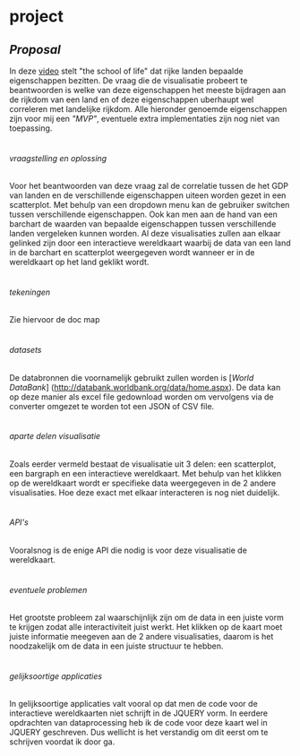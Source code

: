 # **project**

## *Proposal*
In deze [video](https://www.youtube.com/watch?v=Y9zThcMJzQU) stelt "the school of life" dat rijke landen bepaalde eigenschappen bezitten.
De vraag die de visualisatie probeert te beantwoorden is welke van deze eigenschappen het meeste bijdragen aan de rijkdom van een land en of deze eigenschappen uberhaupt wel correleren met landelijke rijkdom. Alle hieronder genoemde eigenschappen zijn voor mij een *"MVP"*, eventuele extra implementaties zijn nog niet van toepassing.
<br></br>
###### vraagstelling en oplossing
Voor het beantwoorden van deze vraag zal de correlatie tussen de het GDP van landen en de verschillende eigenschappen uiteen worden gezet in een scatterplot. Met behulp van een dropdown menu kan de gebruiker switchen tussen verschillende eigenschappen.
Ook kan men aan de hand van een barchart de waarden van bepaalde eigenschappen tussen verschillende landen vergeleken kunnen worden. Al deze visualisaties zullen aan elkaar gelinked zijn door een interactieve wereldkaart waarbij de data van een land in de barchart en scatterplot weergegeven wordt wanneer er in de wereldkaart op het land geklikt wordt. 
<br></br>
###### tekeningen
Zie hiervoor de doc map
<br></br>
###### datasets
De databronnen die voornamelijk gebruikt zullen worden is [*World DataBank*] (http://databank.worldbank.org/data/home.aspx). De data kan op deze manier als excel file gedownload worden om vervolgens via de converter omgezet te worden tot een JSON of CSV file.
<br></br>
###### aparte delen visualisatie
Zoals eerder vermeld bestaat de visualisatie uit 3 delen: een scatterplot, een bargraph en een interactieve wereldkaart. Met behulp van het klikken op de wereldkaart wordt er specifieke data weergegeven in de 2 andere visualisaties. Hoe deze exact met elkaar interacteren is nog niet duidelijk.
<br></br>
###### API's
Vooralsnog is de enige API die nodig is voor deze visualisatie de wereldkaart.
<br></br>
###### eventuele problemen
Het grootste probleem zal waarschijnlijk zijn om de data in een juiste vorm te krijgen zodat alle interactiviteit juist werkt. Het klikken op de kaart moet juiste informatie meegeven aan de 2 andere visualisaties, daarom is het noodzakelijk om de data in een juiste structuur te hebben.
<br></br>
###### gelijksoortige applicaties
In gelijksoortige applicaties valt vooral op dat men de code voor de interactieve wereldkaarten niet schrijft in de JQUERY vorm. In eerdere opdrachten van dataprocessing heb ik de code voor deze kaart wel in JQUERY geschreven. Dus wellicht is het verstandig om dit eerst om te schrijven voordat ik door ga. 
